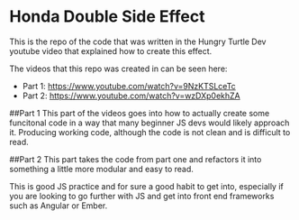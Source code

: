# Honda Double Side Effect

This is the repo of the code that was written in the Hungry Turtle Dev youtube video that explained how to create this effect. 

The videos that this repo was created in can be seen here:

- Part 1: <https://www.youtube.com/watch?v=9NzKTSLceTc>
- Part 2: <https://www.youtube.com/watch?v=wzDXp0ekhZA>

##Part 1
This part of the videos goes into how to actually create some funcitonal code in a way that many beginner JS devs would likely approach it. Producing working code, although the code is not clean and is difficult to read.

##Part 2
This part takes the code from part one and refactors it into something a little more modular and easy to read. 

This is good JS practice and for sure a good habit to get into, especially if you are looking to go further with JS and get into front end frameworks such as Angular or Ember.
